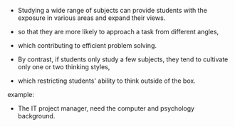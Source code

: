 
- Studying a wide range of subjects can provide students with the exposure in various areas and expand their views.
- so that they are more likely to approach a task from different angles,
- which contributing to efficient problem solving.

- By contrast, if students only study a few subjects, they tend to cultivate only one or two thinking styles,
- which restricting students' ability to think outside of the box.

example:
- The IT project manager, need the computer and psychology background.
